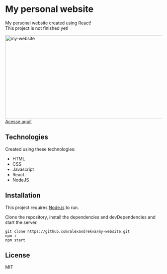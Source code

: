 <h1 class="code-line" data-line-start=0 data-line-end=1 ><a id="My_personal_webpage_0"></a>My personal website</h1>
<p class="has-line-data" data-line-start="2" data-line-end="4">My personal website created using React!<br>
This project is not finished yet!</p>
<img src="https://i.ibb.co/cCqnv7x/my-website.png" alt="my-website" width="570" height="270" data-load="full" style="">
<a href="https://alexandrekva.github.io/my-website/#/" target="blank">Acesse aqui!</a>


<h2 class="code-line" data-line-start=6 data-line-end=7 ><a id="Technologies_6"></a>Technologies</h2>
<p class="has-line-data" data-line-start="8" data-line-end="9">Created using these technologies:</p>
<ul>
<li class="has-line-data" data-line-start="10" data-line-end="11">HTML</li>
<li class="has-line-data" data-line-start="11" data-line-end="12">CSS</li>
<li class="has-line-data" data-line-start="12" data-line-end="13">Javascript</li>
<li class="has-line-data" data-line-start="13" data-line-end="14">React</li>
<li class="has-line-data" data-line-start="14" data-line-end="16">NodeJS</li>
</ul>
<h2 class="code-line" data-line-start=16 data-line-end=17 ><a id="Installation_16"></a>Installation</h2>
<p class="has-line-data" data-line-start="18" data-line-end="19">This project requires <a href="https://nodejs.org/">Node.js</a> to run.</p>
<p class="has-line-data" data-line-start="20" data-line-end="21">Clone the repository, install the dependencies and devDependencies and start the server.</p>
<pre><code class="has-line-data" data-line-start="23" data-line-end="27" class="language-sh">git <span class="hljs-built_in">clone</span> https://github.com/alexandrekva/my-website.git
npm i
npm start
</code></pre>
<h2 class="code-line" data-line-start=28 data-line-end=29 ><a id="License_28"></a>License</h2>
<p class="has-line-data" data-line-start="30" data-line-end="31">MIT</p>
